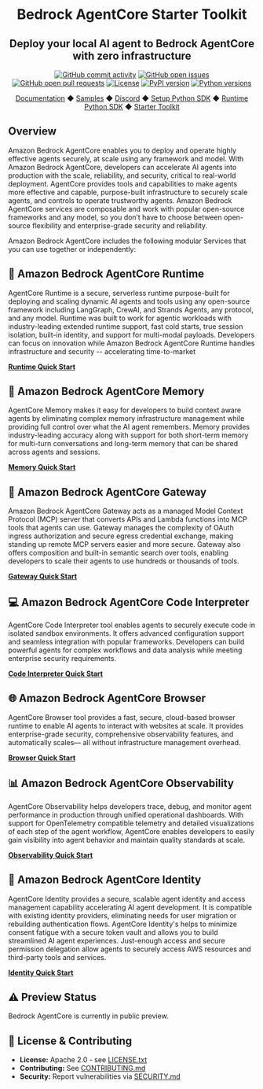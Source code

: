 <div align="center">
  <h1>
    Bedrock AgentCore Starter Toolkit
  </h1>

  <h2>
    Deploy your local AI agent to Bedrock AgentCore with zero infrastructure
  </h2>

  <div align="center">
    <a href="https://github.com/aws/bedrock-agentcore-starter-toolkit/graphs/commit-activity"><img alt="GitHub commit activity" src="https://img.shields.io/github/commit-activity/m/aws/bedrock-agentcore-starter-toolkit"/></a>
    <a href="https://github.com/aws/bedrock-agentcore-starter-toolkit/issues"><img alt="GitHub open issues" src="https://img.shields.io/github/issues/aws/bedrock-agentcore-starter-toolkit"/></a>
    <a href="https://github.com/aws/bedrock-agentcore-starter-toolkit/pulls"><img alt="GitHub open pull requests" src="https://img.shields.io/github/issues-pr/aws/bedrock-agentcore-starter-toolkit"/></a>
    <a href="https://github.com/aws/bedrock-agentcore-starter-toolkit/blob/main/LICENSE.txt"><img alt="License" src="https://img.shields.io/github/license/aws/bedrock-agentcore-starter-toolkit"/></a>
    <a href="https://pypi.org/project/bedrock-agentcore-starter-toolkit"><img alt="PyPI version" src="https://img.shields.io/pypi/v/bedrock-agentcore-starter-toolkit"/></a>
    <a href="https://python.org"><img alt="Python versions" src="https://img.shields.io/pypi/pyversions/bedrock-agentcore-starter-toolkit"/></a>
  </div>

  <p>
  <a href="https://docs.aws.amazon.com/bedrock-agentcore/latest/devguide/what-is-bedrock-agentcore.html">Documentation</a>
    ◆ <a href="https://github.com/awslabs/amazon-bedrock-agentcore-samples">Samples</a>
    ◆ <a href="https://discord.gg/bedrockagentcore-preview">Discord</a>
    ◆ <a href="https://boto3.amazonaws.com/v1/documentation/api/latest/reference/services/bedrock-agentcore-control.html">Setup Python SDK</a>
    ◆ <a href="https://github.com/aws/bedrock-agentcore-sdk-python">Runtime Python SDK</a>
    ◆ <a href="https://github.com/aws/bedrock-agentcore-starter-toolkit">Starter Toolkit</a>

  </p>
</div>

## Overview
Amazon Bedrock AgentCore enables you to deploy and operate highly effective agents securely, at scale using any framework and model. With Amazon Bedrock AgentCore, developers can accelerate AI agents into production with the scale, reliability, and security, critical to real-world deployment. AgentCore provides tools and capabilities to make agents more effective and capable, purpose-built infrastructure to securely scale agents, and controls to operate trustworthy agents. Amazon Bedrock AgentCore services are composable and work with popular open-source frameworks and any model, so you don’t have to choose between open-source flexibility and enterprise-grade security and reliability.

Amazon Bedrock AgentCore includes the following modular Services that you can use together or independently:

## 🚀 Amazon Bedrock AgentCore Runtime
AgentCore Runtime is a secure, serverless runtime purpose-built for deploying and scaling dynamic AI agents and tools using any open-source framework including LangGraph, CrewAI, and Strands Agents, any protocol, and any model. Runtime was built to work for agentic workloads with industry-leading extended runtime support, fast cold starts, true session isolation, built-in identity, and support for multi-modal payloads. Developers can focus on innovation while Amazon Bedrock AgentCore Runtime handles infrastructure and security -- accelerating time-to-market

**[Runtime Quick Start](documentation/docs/user-guide/runtime/quickstart.md)**

## 🧠 Amazon Bedrock AgentCore Memory
AgentCore Memory makes it easy for developers to build context aware agents by eliminating complex memory infrastructure management while providing full control over what the AI agent remembers. Memory provides industry-leading accuracy along with support for both short-term memory for multi-turn conversations and long-term memory that can be shared across agents and sessions.

**[Memory Quick Start](documentation/docs/user-guide/memory/quickstart.md)**

## 🔗 Amazon Bedrock AgentCore Gateway
Amazon Bedrock AgentCore Gateway acts as a managed Model Context Protocol (MCP) server that converts APIs and Lambda functions into MCP tools that agents can use. Gateway manages the complexity of OAuth ingress authorization and secure egress credential exchange, making standing up remote MCP servers easier and more secure. Gateway also offers composition and built-in semantic search over tools, enabling developers to scale their agents to use hundreds or thousands of tools.

**[Gateway Quick Start](documentation/docs/user-guide/gateway/quickstart.md)**

## 💻 Amazon Bedrock AgentCore Code Interpreter
AgentCore Code Interpreter tool enables agents to securely execute code in isolated sandbox environments. It offers advanced configuration support and seamless integration with popular frameworks. Developers can build powerful agents for complex workflows and data analysis while meeting enterprise security requirements.

**[Code Interpreter Quick Start](documentation/docs/user-guide/builtin-tools/quickstart-code-interpreter.md)**


## 🌐 Amazon Bedrock AgentCore Browser
AgentCore Browser tool provides a fast, secure, cloud-based browser runtime to enable AI agents to interact with websites at scale. It provides enterprise-grade security, comprehensive observability features, and automatically scales— all without infrastructure management overhead.

**[Browser Quick Start](documentation/docs/user-guide/builtin-tools/quickstart-browser.md)**

## 📊 Amazon Bedrock AgentCore Observability
AgentCore Observability helps developers trace, debug, and monitor agent performance in production through unified operational dashboards. With support for OpenTelemetry compatible telemetry and detailed visualizations of each step of the agent workflow, AgentCore enables developers to easily gain visibility into agent behavior and maintain quality standards at scale.

**[Observability Quick Start](documentation/docs/user-guide/observability/quickstart.md)**

## 🔐 Amazon Bedrock AgentCore Identity
AgentCore Identity provides a secure, scalable agent identity and access management capability accelerating AI agent development. It is compatible with existing identity providers, eliminating needs for user migration or rebuilding authentication flows. AgentCore Identity's helps to minimize consent fatigue with a secure token vault and allows you to build streamlined AI agent experiences. Just-enough access and secure permission delegation allow agents to securely access AWS resources and third-party tools and services.

**[Identity Quick Start](documentation/docs/user-guide/identity/quickstart.md)**


## ⚠️ Preview Status

Bedrock AgentCore is currently in public preview.

## 📝 License & Contributing

- **License:** Apache 2.0 - see [LICENSE.txt](LICENSE.txt)
- **Contributing:** See [CONTRIBUTING.md](CONTRIBUTING.md)
- **Security:** Report vulnerabilities via [SECURITY.md](SECURITY.md)
